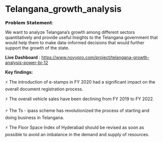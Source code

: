 # Telangana_growth_analysis

𝗣𝗿𝗼𝗯𝗹𝗲𝗺 𝗦𝘁𝗮𝘁𝗲𝗺𝗲𝗻𝘁:

We want to analyze Telangana’s growth among different sectors quantitatively and provide useful Insights to the Telangana government 
that would help them to make data-informed decisions that would further support the growth of the state.

**Live Dashboard** : 
https://www.novypro.com/project/telangana-growth-analysis-power-bi-12

**Key findings:**

⚡ The introduction of e-stamps in FY 2020 had a significant impact on the overall document registration process.

⚡  The overall vehicle sales have been declining from FY 2019 to FY 2022.

⚡ The Ts - ipass scheme has revolutionized the process of starting and doing business in Telangana.

⚡ The Floor Space Index of Hyderabad should be revised as soon as possible to avoid an imbalance in the demand and supply of resources.
